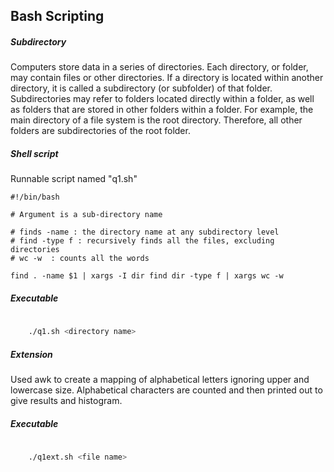 
## Bash Scripting

##### Subdirectory
Computers store data in a series of directories. Each directory, or folder, may contain files or other directories. If a directory is located within another directory, it is called a subdirectory (or subfolder) of that folder. Subdirectories may refer to folders located directly within a folder, as well as folders that are stored in other folders within a folder. For example, the main directory of a file system is the root directory. Therefore, all other folders are subdirectories of the root folder.

##### Shell script
Runnable script named "q1.sh"
```
#!/bin/bash

# Argument is a sub-directory name

# finds -name : the directory name at any subdirectory level
# find -type f : recursively finds all the files, excluding directories
# wc -w  : counts all the words

find . -name $1 | xargs -I dir find dir -type f | xargs wc -w

```

##### Executable
``` bash
    
    ./q1.sh <directory name>

```

##### Extension
Used awk to create a mapping of alphabetical letters ignoring upper and lowercase size. Alphabetical characters are counted and then printed out to give results and histogram.
##### Executable
``` bash
    
    ./q1ext.sh <file name>

```


